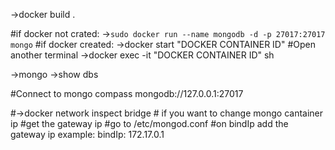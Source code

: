 ->docker build .

#if docker not crated:
->`sudo docker run --name mongodb -d -p 27017:27017 mongo`
#if docker created:
->docker start "DOCKER CONTAINER ID"
#Open another terminal
->docker exec -it "DOCKER CONTAINER ID" sh

->mongo
->show dbs

#Connect to mongo compass
mongodb://127.0.0.1:27017

#->docker network inspect bridge # if you want to change mongo cantainer ip
#get the gateway ip
#go to /etc/mongod.conf
#on bindIp add the gateway ip example:     bindIp: 172.17.0.1
